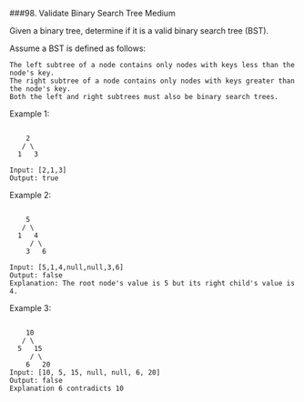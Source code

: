 ###98. Validate Binary Search Tree
Medium

Given a binary tree, determine if it is a valid binary search tree (BST).

Assume a BST is defined as follows:

    The left subtree of a node contains only nodes with keys less than the node's key.
    The right subtree of a node contains only nodes with keys greater than the node's key.
    Both the left and right subtrees must also be binary search trees.

 

Example 1:
```

    2
   / \
  1   3

Input: [2,1,3]
Output: true
```
Example 2:
```

    5
   / \
  1   4
     / \
    3   6

Input: [5,1,4,null,null,3,6]
Output: false
Explanation: The root node's value is 5 but its right child's value is 4.
```
Example 3:
```

    10
   / \
  5   15
     / \
    6   20
Input: [10, 5, 15, null, null, 6, 20]
Output: false
Explanation 6 contradicts 10
```